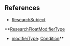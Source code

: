 ## References
  * [ResearchSubject](RebellionResearchSubject.md)

**[ResearchFloatModifierType](RebellionResearchFloatModifierType.md)
  * [modifierType](RebellionmodifierTypeFloat.md): [Condition](Condition.md)**
